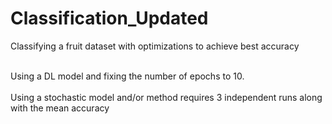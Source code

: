 # Classification_Updated
Classifying a fruit dataset with optimizations to achieve best accuracy

<br>
Using a DL model and fixing the number of epochs to 10.
</br>

<br>
Using a stochastic model and/or method requires 3 independent runs along with the mean accuracy
</br>
